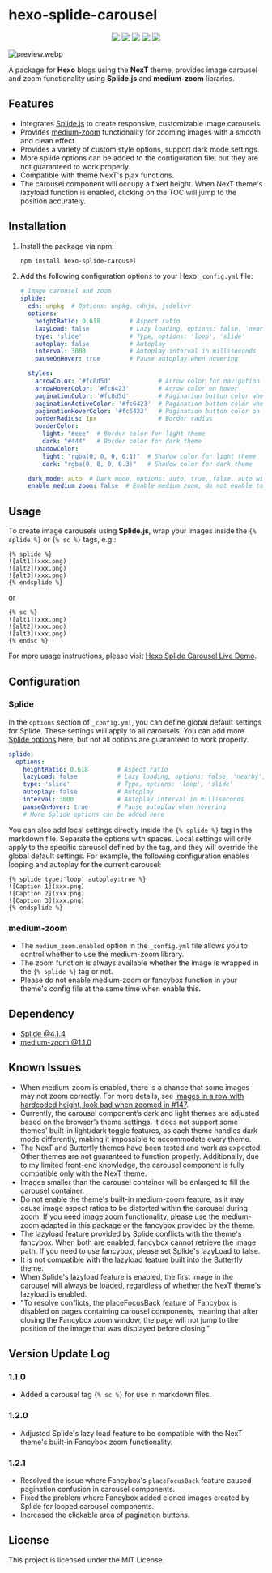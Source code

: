 # hexo-splide-carousel
<p align="center">
    <a href="https://github.com/Siriusq/hexo-splide-carousel/blob/master/ReadmeAssets/CNREADME.md"><img src="https://img.shields.io/badge/简体中文_README-4285F4?style=for-the-badge&logo=googletranslate&logoColor=ffffff"/></a>
    <a href="https://siriusq.top/en/splide-demo.html"><img src="https://img.shields.io/badge/Live%20Demo-%23fac03d?style=for-the-badge&logo=github&logoColor=%23222222"/></a>
    <a href="https://github.com/Siriusq/hexo-splide-carousel/blob/master/LICENSE"><img src="https://img.shields.io/badge/License-MIT-%23e3eb98?style=for-the-badge"/></a>
    <a href="https://hexo.io/"><img src="https://img.shields.io/badge/HEXO-7.3.0-%230E83CD?style=for-the-badge&logo=hexo"/></a>
    <a href="https://www.npmjs.com/"><img src="https://img.shields.io/badge/NPM-10.8.2-%23CB3837?style=for-the-badge&logo=npm&logoColor=%23CB3837"/></a>
</p>

![preview.webp](https://s2.loli.net/2024/09/11/NoGmOD7g2uz6KEB.webp)

A package for **Hexo** blogs using the **NexT** theme, provides image carousel and zoom functionality using **Splide.js** and **medium-zoom** libraries.

## Features
- Integrates [Splide.js](https://splidejs.com/) to create responsive, customizable image carousels.
- Provides [medium-zoom](https://medium-zoom.francoischalifour.com/) functionality for zooming images with a smooth and clean effect.
- Provides a variety of custom style options, support dark mode settings.
- More splide options can be added to the configuration file, but they are not guaranteed to work properly.
- Compatible with theme NexT's pjax functions.
- The carousel component will occupy a fixed height. When NexT theme's lazyload function is enabled, clicking on the TOC will jump to the position accurately.

## Installation
1. Install the package via npm:
    ```bash
    npm install hexo-splide-carousel
    ```
2. Add the following configuration options to your Hexo `_config.yml` file:
   ```yaml
   # Image carousel and zoom
   splide:
     cdn: unpkg  # Options: unpkg, cdnjs, jsdelivr
     options:
       heightRatio: 0.618        # Aspect ratio
       lazyLoad: false           # Lazy loading, options: false, 'nearby', 'sequential'
       type: 'slide'             # Type, options: 'loop', 'slide'
       autoplay: false           # Autoplay
       interval: 3000            # Autoplay interval in milliseconds
       pauseOnHover: true        # Pause autoplay when hovering

     styles:
       arrowColor: '#fc8d5d'             # Arrow color for navigation buttons
       arrowHoverColor: '#fc6423'        # Arrow color on hover
       paginationColor: '#fc8d5d'        # Pagination button color when inactive
       paginationActiveColor: '#fc6423'  # Pagination button color when active
       paginationHoverColor: '#fc6423'   # Pagination button color on hover
       borderRadius: 1px                 # Border radius
       borderColor:
         light: "#eee"  # Border color for light theme
         dark: "#444"   # Border color for dark theme
       shadowColor:
         light: "rgba(0, 0, 0, 0.1)"  # Shadow color for light theme
         dark: "rgba(0, 0, 0, 0.3)"   # Shadow color for dark theme

     dark_mode: auto  # Dark mode, options: auto, true, false. auto will follow the theme of the browser.
     enable_medium_zoom: false  # Enable medium zoom, do not enable together with the theme's medium zoom option
   ```

## Usage
To create image carousels using **Splide.js**, wrap your images inside the `{% splide %}` or `{% sc %}` tags, e.g.:
```
{% splide %}
![alt1](xxx.png)
![alt2](xxx.png)
![alt3](xxx.png)
{% endsplide %}
```
or
```
{% sc %}
![alt1](xxx.png)
![alt2](xxx.png)
![alt3](xxx.png)
{% endsc %}
```
For more usage instructions, please visit [Hexo Splide Carousel Live Demo](https://theme-next.js.org/docs/tag-plugins/group-pictures).

## Configuration
### Splide
In the `options` section of `_config.yml`, you can define global default settings for Splide. These settings will apply to all carousels. You can add more [Splide options](https://splidejs.com/guides/options/#options) here, but not all options are guaranteed to work properly.
```yaml
splide:
  options:
    heightRatio: 0.618        # Aspect ratio
    lazyLoad: false           # Lazy loading, options: false, 'nearby', 'sequential'
    type: 'slide'             # Type, options: 'loop', 'slide'
    autoplay: false           # Autoplay
    interval: 3000            # Autoplay interval in milliseconds
    pauseOnHover: true        # Pause autoplay when hovering
    # More Splide options can be added here
```

You can also add local settings directly inside the `{% splide %}` tag in the markdown file. Separate the options with spaces. Local settings will only apply to the specific carousel defined by the tag, and they will override the global default settings. For example, the following configuration enables looping and autoplay for the current carousel:
```
{% splide type:'loop' autoplay:true %}
![Caption 1](xxx.png)
![Caption 2](xxx.png)
![Caption 3](xxx.png)
{% endsplide %}
```

### medium-zoom
- The `medium_zoom.enabled` option in the `_config.yml` file allows you to control whether to use the medium-zoom library.
- The zoom function is always available whether the image is wrapped in the `{% splide %}` tag or not.
- Please do not enable medium-zoom or fancybox function in your theme's config file at the same time when enable this.

## Dependency
- [Splide @4.1.4](https://github.com/Splidejs/splide)
- [medium-zoom @1.1.0](https://github.com/francoischalifour/medium-zoom)

## Known Issues
- When medium-zoom is enabled, there is a chance that some images may not zoom correctly. For more details, see [images in a row with hardcoded height, look bad when zoomed in #147](https://github.com/francoischalifour/medium-zoom/issues/147).
- Currently, the carousel component’s dark and light themes are adjusted based on the browser’s theme settings. It does not support some themes' built-in light/dark toggle features, as each theme handles dark mode differently, making it impossible to accommodate every theme.
- The NexT and Butterfly themes have been tested and work as expected. Other themes are not guaranteed to function properly. Additionally, due to my limited front-end knowledge, the carousel component is fully compatible only with the NexT theme.
- Images smaller than the carousel container will be enlarged to fill the carousel container.
- Do not enable the theme's built-in medium-zoom feature, as it may cause image aspect ratios to be distorted within the carousel during zoom. If you need image zoom functionality, please use the medium-zoom adapted in this package or the fancybox provided by the theme.
- The lazyload feature provided by Splide conflicts with the theme's fancybox. When both are enabled, fancybox cannot retrieve the image path. If you need to use fancybox, please set Splide's lazyLoad to false.
- It is not compatible with the lazyload feature built into the Butterfly theme.
- When Splide's lazyload feature is enabled, the first image in the carousel will always be loaded, regardless of whether the NexT theme's lazyload is enabled.
- "To resolve conflicts, the placeFocusBack feature of Fancybox is disabled on pages containing carousel components, meaning that after closing the Fancybox zoom window, the page will not jump to the position of the image that was displayed before closing."

## Version Update Log

### 1.1.0
- Added a carousel tag `{% sc %}` for use in markdown files.

### 1.2.0
- Adjusted Splide's lazy load feature to be compatible with the NexT theme's built-in Fancybox zoom functionality.

### 1.2.1
- Resolved the issue where Fancybox's `placeFocusBack` feature caused pagination confusion in carousel components.
- Fixed the problem where Fancybox added cloned images created by Splide for looped carousel components.
- Increased the clickable area of pagination buttons.

## License
This project is licensed under the MIT License.